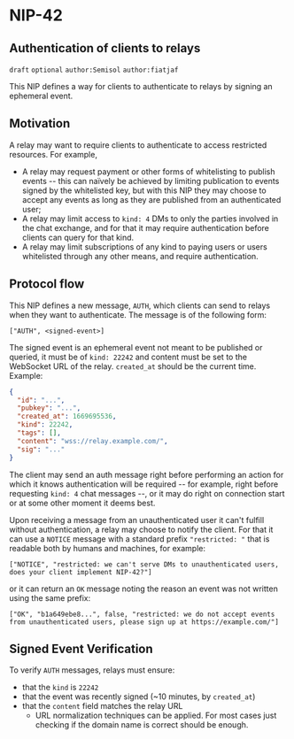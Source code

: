 NIP-42
======

Authentication of clients to relays
-----------------------------------

`draft` `optional` `author:Semisol` `author:fiatjaf`

This NIP defines a way for clients to authenticate to relays by signing an ephemeral event.

## Motivation

A relay may want to require clients to authenticate to access restricted resources. For example,

  - A relay may request payment or other forms of whitelisting to publish events -- this can naïvely be achieved by limiting publication
    to events signed by the whitelisted key, but with this NIP they may choose to accept any events as long as they are published from an
    authenticated user;
  - A relay may limit access to `kind: 4` DMs to only the parties involved in the chat exchange, and for that it may require authentication
    before clients can query for that kind.
  - A relay may limit subscriptions of any kind to paying users or users whitelisted through any other means, and require authentication.

## Protocol flow

This NIP defines a new message, `AUTH`, which clients can send to relays when they want to authenticate. The message is of the following form:

```
["AUTH", <signed-event>]
```

The signed event is an ephemeral event not meant to be published or queried, it must be of `kind: 22242` and content must be set to the
WebSocket URL of the relay. `created_at` should be the current time. Example:

```json
{
  "id": "...",
  "pubkey": "...",
  "created_at": 1669695536,
  "kind": 22242,
  "tags": [],
  "content": "wss://relay.example.com/",
  "sig": "..."
}
```

The client may send an auth message right before performing an action for which it knows authentication will be required -- for example, right
before requesting `kind: 4` chat messages --, or it may do right on connection start or at some other moment it deems best.

Upon receiving a message from an unauthenticated user it can't fulfill without authentication, a relay may choose to notify the client. For
that it can use a `NOTICE` message with a standard prefix `"restricted: "` that is readable both by humans and machines, for example:

```
["NOTICE", "restricted: we can't serve DMs to unauthenticated users, does your client implement NIP-42?"]
```

or it can return an `OK` message noting the reason an event was not written using the same prefix:

```
["OK", "b1a649ebe8...", false, "restricted: we do not accept events from unauthenticated users, please sign up at https://example.com/"]
```

## Signed Event Verification

To verify `AUTH` messages, relays must ensure:

  - that the `kind` is `22242`
  - that the event was recently signed (~10 minutes, by `created_at`)
  - that the `content` field matches the relay URL
    - URL normalization techniques can be applied. For most cases just checking if the domain name is correct should be enough.
